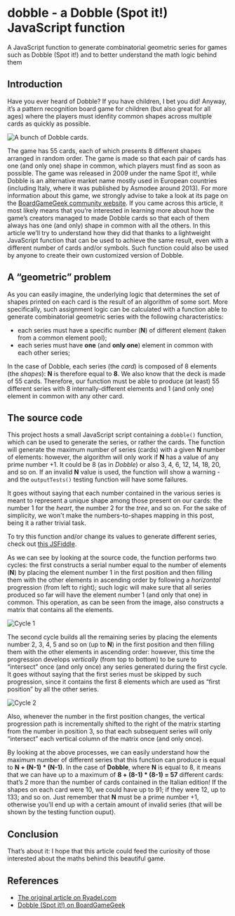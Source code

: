 
# dobble - a Dobble (Spot it!) JavaScript function
A JavaScript function to generate combinatorial geometric series for games such as Dobble (Spot it!) and to better understand the math logic behind them

## Introduction
Have you ever heard of Dobble? If you have children, I bet you did! Anyway, it’s a pattern recognition board game for children (but also great for all ages) where the players must idenfity common shapes across multiple cards as quickly as possible.

![A bunch of Dobble cards.](https://www.ryadel.com/wp-content/uploads/2015/04/dobble.cards_.jpg)

The game has 55 cards, each of which presents 8 different shapes arranged in random order. The game is made so that each pair of cards has one (and only one) shape in common, which players must find as soon as possible. The game was released in 2009 under the name Spot it!, while Dobble is an alternative market name mostly used in European countries (including Italy, where it was published by Asmodee around 2013). For more information about this game, we strongly advise to take a look at its page on the [BoardGameGeek community website](https://boardgamegeek.com/boardgame/63268/spot-it).
If you came across this article, it most likely means that you’re interested in learning more about how the game’s creators managed to made Dobble cards so that each of them always has one (and only) shape in common with all the others. In this article we’ll try to understand how they did that thanks to a lightweight JavaScript function that can be used to achieve the same result, even with a different number of cards and/or symbols. Such function could also be used by anyone to create their own customized version of Dobble.

## A “geometric” problem

As you can easily imagine, the underlying logic that determines the set of shapes printed on each card is the result of an algorithm of some sort. More specifically, such assignment logic can be calculated with a function able to generate combinatorial geometric series with the following characteristics:

-   each series must have a specific number (**N**) of different element (taken from a common element pool);
-   each series must have  **one**  (and  **only one**) element in common with each other series;

In the case of Dobble, each series (the  _card_) is composed of 8 elements (the  _shapes_):  **N**  is therefore equal to  **8**. We also know that the deck is made of 55 cards. Therefore, our function must be able to produce (at least) 55 different series with 8 internally-different elements and 1 (and only one) element in common with any other card.

## The source code

This project hosts a small JavaScript script containing a `dobble()` function, which can be used to generate the series, or rather the cards. The function will generate the maximum number of series (cards) with a given **N** number of elements: however, the algorithm will only work if **N** has a value of any prime number +1. It could be 8 (as in _Dobble_) or also 3, 4, 6, 12, 14, 18, 20, and so on. If an invalid **N** value is used, the function will show a warning - and the `outputTests()` testing function will have some failures.

It goes without saying that each number contained in the various series is meant to represent a unique shape among those present on our cards: the number 1 for the _heart_, the number 2 for the _tree_, and so on. For the sake of simplicity, we won't make the numbers-to-shapes mapping in this post, being it a rather trivial task.

To try this function and/or change its values to generate different series, check out  [this JSFiddle](https://jsfiddle.net/Darkseal/9uyc8rtj/).

As we can see by looking at the source code, the function performs two cycles: the first constructs a serial number equal to the number of elements (**N**) by placing the element number 1 in the first position and then filling them with the other elements in ascending order by following a  _horizontal_  progression (from left to right); such logic will make sure that all series produced so far will have the element number 1 (and only that one) in common. This operation, as can be seen from the image, also constructs a matrix that contains all the elements.

![Cycle 1](https://www.ryadel.com/wp-content/uploads/2019/08/dobble-game-spot-it-algorithm-function-01.jpg?ssl=1)

The second cycle builds all the remaining series by placing the elements number 2, 3, 4, 5 and so on (up to  **N**) in the first position and then filling them with the other elements in ascending order: however, this time the progression develops  _vertically_  (from top to bottom) to be sure to “intersect” once (and only once) any series generated during the first cycle. It goes without saying that the first series must be skipped by such progression, since it contains the first 8 elements which are used as “first position” by all the other series.

![Cycle 2](https://www.ryadel.com/wp-content/uploads/2019/08/dobble-game-spot-it-algorithm-function-02.jpg?ssl=1)

Also, whenever the number in the first position changes, the vertical progression path is incrementally shifted to the right of the matrix starting from the number in position 3, so that each subsequent series will only “intersect” each vertical column of the matrix once (and only once).

By looking at the above processes, we can easily understand how the maximum  number of different series that this function can produce is equal to  **N + (N-1) * (N-1)**. In the case of  **Dobble**, where  **N**  is equal to 8, it means that we can have up to a maximum of  **8 + (8-1) * (8-1) = 57**  different cards: that’s 2 more than the number of cards contained in the Italian edition! If the shapes on each card were 10, we could have up to 91; if they were 12, up to 133; and so on. Just remember that **N** must be a prime number +1, otherwise you'll end up with a certain amount of invalid series (that will be shown by the testing function ouput).


## Conclusion

That’s about it: I hope that this article could feed the curiosity of those interested about the maths behind this beautiful game.

## References

- [The original article on Ryadel.com](https://www.ryadel.com/en/dobble-spot-it-algorithm-math-function-javascript/)
- [Dobble (Spot it!) on BoardGameGeek](https://boardgamegeek.com/boardgame/63268/spot-it)

